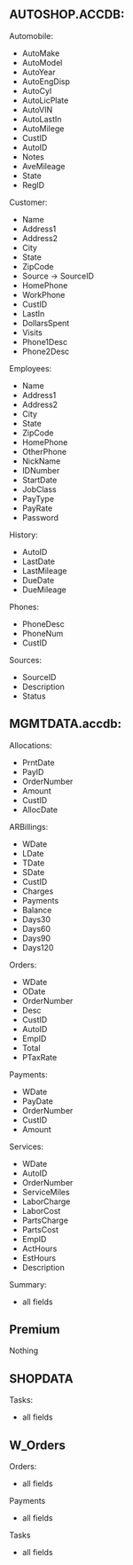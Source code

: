 ## AUTOSHOP.ACCDB:
Automobile:
- AutoMake
- AutoModel
- AutoYear
- AutoEngDisp
- AutoCyl
- AutoLicPlate
- AutoVIN
- AutoLastIn
- AutoMilege
- CustID
- AutoID
- Notes
- AveMileage
- State
- RegID

Customer:
- Name
- Address1
- Address2
- City
- State
- ZipCode
- Source -> SourceID
- HomePhone
- WorkPhone
- CustID
- LastIn
- DollarsSpent
- Visits
- Phone1Desc
- Phone2Desc

Employees:
- Name
- Address1
- Address2
- City
- State
- ZipCode
- HomePhone
- OtherPhone
- NickName
- IDNumber
- StartDate
- JobClass
- PayType
- PayRate
- Password

History:
- AutoID
- LastDate
- LastMileage
- DueDate
- DueMileage

Phones: 
- PhoneDesc
- PhoneNum
- CustID

Sources:
- SourceID
- Description
- Status

	
## MGMTDATA.accdb:
Allocations:
- PrntDate
- PayID
- OrderNumber
- Amount
- CustID
- AllocDate

ARBillings:
- WDate
- LDate
- TDate
- SDate
- CustID
- Charges
- Payments
- Balance
- Days30
- Days60
- Days90
- Days120

Orders:
- WDate
- ODate
- OrderNumber
- Desc
- CustID
- AutoID
- EmpID
- Total
- PTaxRate

Payments:
- WDate
- PayDate
- OrderNumber
- CustID
- Amount

Services:
- WDate
- AutoID
- OrderNumber
- ServiceMiles
- LaborCharge
- LaborCost
- PartsCharge
- PartsCost
- EmpID
- ActHours
- EstHours
- Description

Summary:
- all fields

## Premium
Nothing


## SHOPDATA

Tasks:
- all fields


## W_Orders
Orders:
- all fields

Payments
- all fields

Tasks
- all fields

